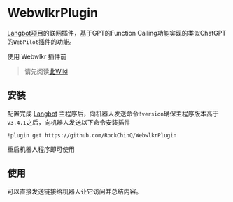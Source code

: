 # WebwlkrPlugin

[Langbot项目](https://github.com/RockChinQ/LangBot)的联网插件，基于GPT的Function Calling功能实现的类似ChatGPT的`WebPilot`插件的功能。

使用 Webwlkr 插件前

> 请先阅读[此Wiki](https://docs.langbot.app/plugin/plugin-intro.html)

## 安装

配置完成 [Langbot](https://github.com/RockChinQ/Langbot) 主程序后，向机器人发送命令`!version`确保主程序版本高于`v3.4.1`之后，向机器人发送以下命令安装插件

```
!plugin get https://github.com/RockChinQ/WebwlkrPlugin
```

重启机器人程序即可使用

## 使用

可以直接发送链接给机器人让它访问并总结内容。
